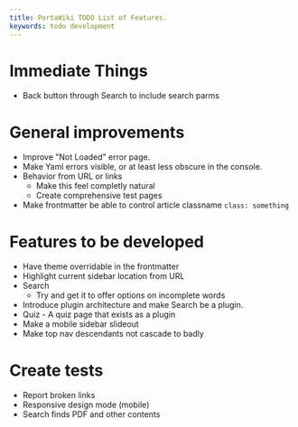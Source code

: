```yaml
---
title: PortaWiki TODO List of Features.
keywords: todo development
---
```


# Immediate Things

* Back button through Search to include search parms

# General improvements

* Improve "Not Loaded" error page.
* Make Yaml errors visible, or at least less obscure in the console.
* Behavior from URL or links
    * Make this feel completly natural
    * Create comprehensive test pages
* Make frontmatter be able to control article classname `class: something`

# Features to be developed

* Have theme overridable in the frontmatter
* Highlight current sidebar location from URL
* Search 
    * Try and get it to offer options on incomplete words
* Introduce plugin architecture and make Search be a plugin.
* Quiz - A quiz page that exists as a plugin
* Make a mobile sidebar slideout
* Make top nav descendants not cascade to badly

# Create tests

* Report broken links
* Responsive design mode (mobile)
* Search finds PDF and other contents